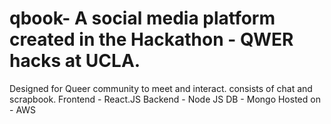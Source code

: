 # qbook- A social media platform created in the Hackathon - QWER hacks at UCLA.
Designed for Queer community to meet and interact. consists of chat and scrapbook. 
Frontend - React.JS
Backend - Node JS
DB - Mongo
Hosted on - AWS
